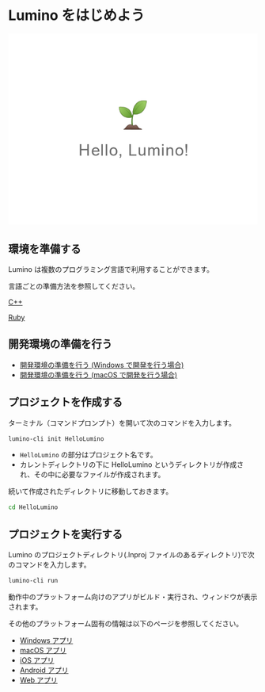 Lumino をはじめよう
==========

![](img/index-1.png)


環境を準備する
----------

Lumino は複数のプログラミング言語で利用することができます。

言語ごとの準備方法を参照してください。

[
<i class="glyphicon glyphicon-circle-arrow-right"></i>C++
](getting-started-windows.md)

[
<i class="glyphicon glyphicon-circle-arrow-right"></i>Ruby
](getting-started-ruby.md)








開発環境の準備を行う
--------
- [開発環境の準備を行う (Windows で開発を行う場合)](preparing-development-environment-windows.md)
- [開発環境の準備を行う (macOS で開発を行う場合)](preparing-development-environment-macos.md)


プロジェクトを作成する
--------
ターミナル（コマンドプロンプト）を開いて次のコマンドを入力します。

```sh
lumino-cli init HelloLumino
```

- `HelloLumino` の部分はプロジェクト名です。
- カレントディレクトリの下に HelloLumino というディレクトリが作成され、その中に必要なファイルが作成されます。

続いて作成されたディレクトリに移動しておきます。
```sh
cd HelloLumino
```

プロジェクトを実行する
--------
Lumino のプロジェクトディレクトリ(.lnproj ファイルのあるディレクトリ)で次のコマンドを入力します。

```sh
lumino-cli run
```

動作中のプラットフォーム向けのアプリがビルド・実行され、ウィンドウが表示されます。


その他のプラットフォーム固有の情報は以下のページを参照してください。
- [Windows アプリ](../platform-specific/windows.md)
- [macOS アプリ](../platform-specific/macos.md)
- [iOS アプリ](../platform-specific/ios.md)
- [Android アプリ](../platform-specific/android.md)
- [Web アプリ](../platform-specific/web.md)




